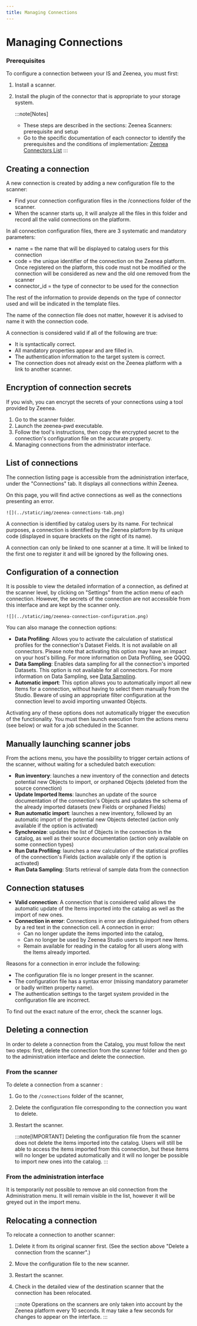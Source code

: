 ```yaml
---
title: Managing Connections
---
```


# Managing Connections

### Prerequisites  

To configure a connection between your IS and Zeenea, you must first: 

1. Install a scanner.
2. Install the plugin of the connector that is appropriate to your storage system.

    :::note[Notes]
    * These steps are described in the sections: Zeenea Scanners: prerequisite and setup
    * Go to the specific documentation of each connector to identify the prerequisites and the conditions of implementation: [Zeenea Connectors List](./zeenea-connectors-list.md)
    ::: 

## Creating a connection

A new connection is created by adding a new configuration file to the scanner:

* Find your connection configuration files in the /connections folder of the scanner.
* When the scanner starts up, it will analyze all the files in this folder and record all the valid connections on the platform.

In all connection configuration files, there are 3 systematic and mandatory parameters: 

* name = the name that will be displayed to catalog users for this connection 
* code = the unique identifier of the connection on the Zeenea platform. Once registered on the platform, this code must not be modified or the connection will be considered as new and the old one removed from the scanner
* connector_id = the type of connector to be used for the connection

The rest of the information to provide depends on the type of connector used and will be indicated in the template files. 

The name of the connection file does not matter, however it is advised to name it with the connection code.

A connection is considered valid if all of the following are true: 

* It is syntactically correct.
* All mandatory properties appear and are filled in.
* The authentication information to the target system is correct.
* The connection does not already exist on the Zeenea platform with a link to another scanner.

## Encryption of connection secrets

If you wish, you can encrypt the secrets of your connections using a tool provided by Zeenea. 

1. Go to the scanner folder.
2. Launch the zeenea-pwd executable. 
3. Follow the tool's instructions, then copy the encrypted secret to the connection's configuration file on the accurate property.
4. Managing connections from the administrator interface.

## List of connections

The connection listing page is accessible from the administration interface, under the "Connections" tab. It displays all connections within Zeenea. 

On this page, you will find active connections as well as the connections presenting an error.

    ![](../static/img/zeenea-connections-tab.png)
A connection is identified by catalog users by its name. For technical purposes, a connection is identified by the Zeenea platform by its unique code (displayed in square brackets on the right of its name). 

A connection can only be linked to one scanner at a time. It will be linked to the first one to register it and will be ignored by the following ones.

## Configuration of a connection

It is possible to view the detailed information of a connection, as defined at the scanner level, by clicking on "Settings" from the action menu of each connection. However, the secrets of the connection are not accessible from this interface and are kept by the scanner only.

    ![](../static/img/zeenea-connection-configuration.png)

You can also manage the connection options: 

* **Data Profiling**: Allows you to activate the calculation of statistical profiles for the connection's Dataset Fields. It is not available on all connectors. Please note that activating this option may have an impact on your host's billing. For more information on Data Profiling, see QQQQ.
* **Data Sampling**: Enables data sampling for all the connection's imported Datasets. This option is not available for all connectors. For more information on Data Sampling, see [Data Sampling](./zeenea-data-sampling.md).
* **Automatic import**: This option allows you to automatically import all new Items for a connection, without having to select them manually from the Studio. Beware of using an appropriate filter configuration at the connection level to avoid importing unwanted Objects.
 
Activating any of these options does not automatically trigger the execution of the functionality. You must then launch execution from the actions menu (see below) or wait for a job scheduled in the Scanner.

## Manually launching scanner jobs

From the actions menu, you have the possibility to trigger certain actions of the scanner, without waiting for a scheduled batch execution: 

* **Run inventory**: launches a new inventory of the connection and detects potential new Objects to import, or orphaned Objects (deleted from the source connection)
* **Update Imported Items**: launches an update of the source documentation of the connection's Objects and updates the schema of the already imported datasets (new Fields or orphaned Fields)
* **Run automatic import**: launches a new inventory, followed by an automatic import of the potential new Objects detected (action only available if the option is activated)
* **Synchronize**: updates the list of Objects in the connection in the catalog, as well as their source documentation (action only available on some connection types)
* **Run Data Profiling**: launches a new calculation of the statistical profiles of the connection's Fields (action available only if the option is activated)
* **Run Data Sampling**: Starts retrieval of sample data from the connection

## Connection statuses

* **Valid connection**: A connection that is considered valid allows the automatic update of the Items imported into the catalog as well as the import of new ones.
* **Connection in error**: Connections in error are distinguished from others by a red text in the connection cell. A connection in error:
    * Can no longer update the items imported into the catalog,
    * Can no longer be used by Zeenea Studio users to import new Items.
    * Remain available for reading in the catalog for all users along with the Items already imported. 

Reasons for a connection in error include the following: 
* The configuration file is no longer present in the scanner.
* The configuration file has a syntax error (missing mandatory parameter or badly written property name).
* The authentication settings to the target system provided in the configuration file are incorrect.

To find out the exact nature of the error, check the scanner logs.

## Deleting a connection  

In order to delete a connection from the Catalog, you must follow the next two steps: first, delete the connection from the scanner folder and then go to the administration interface and delete the connection.

### From the scanner
To delete a connection from a scanner : 

1. Go to the `/connections` folder of the scanner, 
2. Delete the configuration file corresponding to the connection you want to delete.
3. Restart the scanner. 

    :::note[IMPORTANT]
    Deleting the configuration file from the scanner does not delete the items imported into the catalog. Users will still be able to access the items imported from this connection, but these items will no longer be updated automatically and it will no longer be possible to import new ones into the catalog.
    ::: 

### From the administration interface  

It is temporarily not possible to remove an old connection from the Administration menu. It will remain visible in the list, however it will be greyed out in the import menu.

## Relocating a connection   

To relocate a connection to another scanner: 

1. Delete it from its original scanner first. (See the section above "Delete a connection from the scanner".)
2. Move the configuration file to the new scanner.
3. Restart the scanner.
4. Check in the detailed view of the destination scanner that the connection has been relocated. 

    :::note
    Operations on the scanners are only taken into account by the Zeenea platform every 10 seconds. It may take a few seconds for changes to appear on the interface.
    :::